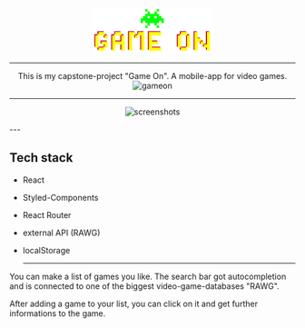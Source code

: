 <div align="center">
  <img src="./src/images/logo.png"
     height="80px"/>


---

This is my capstone-project "Game On". A mobile-app for video games.
![gameon](https://user-images.githubusercontent.com/82399378/124259742-24116e00-db2f-11eb-9876-84210c82568d.jpg)



---
![screenshots](https://user-images.githubusercontent.com/82399378/124260173-a7cb5a80-db2f-11eb-8408-6a554311afd8.png)
</div>
---
  
  ## Tech stack

- React
- Styled-Components
- React Router
- external API (RAWG)
- localStorage
  
  ---

You can make a list of games you like. The search bar got autocompletion and is connected to one of the biggest video-game-databases "RAWG".

After adding a game to your list, you can click on it and get further informations to the game.

